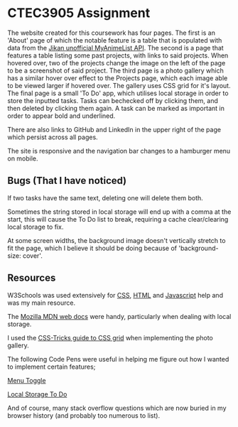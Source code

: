 # CTEC3905 Assignment

The website created for this coursework has four pages. The first is an 'About' page of which the 
notable feature is a table that is populated with data from the [Jikan unofficial MyAnimeList API](https://jikan.moe/). 
The second is a page that features a table listing some past projects, with links to said projects. 
When hovered over, two of the projects change the image on the left of the page to be a screenshot
of said project. The third page is a photo gallery which has a similar hover over effect to the
Projects page, which each image able to be viewed larger if hovered over. The gallery uses CSS grid
for it's layout. The final page is a small 'To Do' app, which utilises local storage in order to 
store the inputted tasks. Tasks can bechecked off by clicking them, and then deleted by clicking 
them again. A task can be marked as important in order to appear bold and underlined.

There are also links to GitHub and LinkedIn in the upper right of the page which persist across all
pages.

The site is responsive and the navigation bar changes to a hamburger menu on mobile.

## Bugs (That I have noticed)

If two tasks have the same text, deleting one will delete them both.

Sometimes the string stored in local storage will end up with a comma at the start, this will cause 
the To Do list to break, requiring a cache clear/clearing local storage to fix.

At some screen widths, the background image doesn't vertically stretch to fit the page,
which I believe it should be doing because of 'background-size: cover'.

## Resources

W3Schools was used extensively for [CSS](https://www.w3schools.com/css/default.asp), 
[HTML](https://www.w3schools.com/html/default.asp) and 
[Javascript](https://www.w3schools.com/js/default.asp) help and was my main resource. 

The [Mozilla MDN web docs](https://developer.mozilla.org/en-US/docs/Web/API/Web_Storage_API) were 
handy, particularly when dealing with local storage.

I used the [CSS-Tricks guide to CSS grid](https://css-tricks.com/snippets/css/complete-guide-grid/)
when implementing the photo gallery.

The following Code Pens were useful in helping me figure out how I wanted to implement certain 
features;

[Menu Toggle](https://codepen.io/msanc/pen/BjYrjE)

[Local Storage To Do](https://codepen.io/ragzor/pen/xGrJrg?editors=0110)

And of course, many stack overflow questions which are now buried in my browser history (and probably
too numerous to list).



